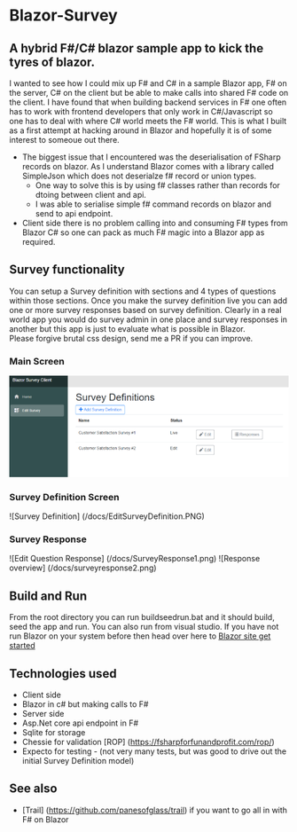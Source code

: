 # Blazor-Survey

## A hybrid F#/C# blazor sample app to kick the tyres of blazor.
I wanted to see how I could mix up F# and C# in a sample Blazor app, F# on the server, C# on the client but be able to make calls into shared F# code on the client. I have found that when building backend services in F# one often has to work with frontend developers that only work in C#/Javascript so one has to deal with where C# world meets the F# world. This is what I built as a first attempt at hacking around in Blazor and hopefully it is of some interest to someoue out there.
* The biggest issue that I encountered was the deserialisation of FSharp records on blazor. As I understand Blazor comes with a library called SimpleJson which does not deserialze f# record or union types.
  * One way to solve this is by using f# classes rather than records for dtoing between client and api.
  * I was able to serialise simple f# command records on blazor and send to api endpoint.
* Client side there is no problem calling into and consuming F# types from Blazor C# so one can pack as much F# magic into a Blazor app as required.

## Survey functionality
You can setup a Survey definition with sections and 4 types of questions within those sections. Once you make the survey definition live you can add one or more survey responses based on survey definition. 
Clearly in a real world app you would do survey admin in one place and survey responses in another but this app is just to evaluate what is possible in Blazor.  
Please forgive brutal css design, send me a PR if you can improve.

### Main Screen
![Main Screen](/docs/MainScreen.png)

### Survey Definition Screen 
![Survey Definition] (/docs/EditSurveyDefinition.PNG)

### Survey Response
![Edit Question Response] (/docs/SurveyResponse1.png)
![Response overview] (/docs/surveyresponse2.png)

## Build and Run
From the root directory you can run buildseedrun.bat and it should build, seed the app and run. You can also run from visual studio.
If you have not run Blazor on your system before then head over here to [Blazor site get started](https://blazor.net/docs/get-started.html)
## Technologies used
* Client side
 * Blazor in c# but making calls to F#
* Server side
 * Asp.Net core api endpoint in F#
 * Sqlite for storage
 * Chessie for validation [ROP] (https://fsharpforfunandprofit.com/rop/)
 * Expecto for testing - (not very many tests, but was good to drive out the initial Survey Definition model)
 
 ## See also
 * [Trail] (https://github.com/panesofglass/trail) if you want to go all in with F# on Blazor
